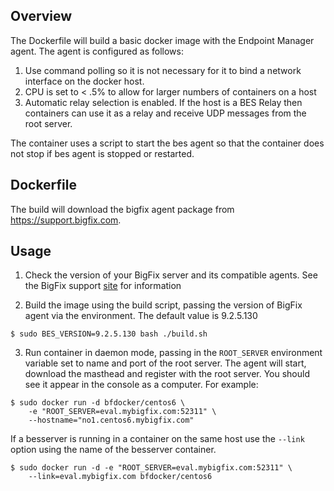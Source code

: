 ## Overview

The Dockerfile will build a basic docker image with the Endpoint Manager agent.
The agent is configured as follows:

1. Use command polling so it is not necessary for it to bind a network interface on the docker host.
2. CPU is set to < .5% to allow for larger numbers of containers on a host
3. Automatic relay selection is enabled.  If the host is a BES Relay then containers can use it as a relay and receive UDP messages from the root server.

The container uses a script to start the bes agent so that the container does not stop if bes agent is stopped or restarted.

## Dockerfile

The build will download the bigfix agent package from https://support.bigfix.com.

## Usage

1. Check the version of your BigFix server and its compatible agents.  See the BigFix support [site](http://support.bigfix.com/bes/release/) for information

2. Build the image using the build script, passing the version of BigFix agent via the environment.  The default value is 9.2.5.130
```
$ sudo BES_VERSION=9.2.5.130 bash ./build.sh
```
3. Run container in daemon mode, passing in the `ROOT_SERVER` environment variable set to name and port of the root server. The agent will start, download the masthead and register with the root server. You should see it appear in the console as a computer. For example:

```
$ sudo docker run -d bfdocker/centos6 \
    -e "ROOT_SERVER=eval.mybigfix.com:52311" \
    --hostname="no1.centos6.mybigfix.com"
```

If a besserver is running in a container on the same host use the `--link`
option using the name of the besserver container.

```
$ sudo docker run -d -e "ROOT_SERVER=eval.mybigfix.com:52311" \
    --link=eval.mybigfix.com bfdocker/centos6
```
